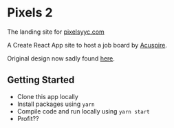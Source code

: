 # Pixels 2

The landing site for [pixelsyyc.com](pixelsyyc.com)

A Create React App site to host a job board by [Acuspire](acuspi.ai).

Original design now sadly found [here](https://pixels-og.netlify.app/).

## Getting Started
* Clone this app locally
* Install packages using `yarn`
* Compile code and run locally using `yarn start`
* Profit??
